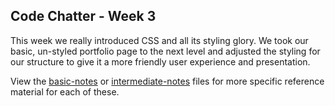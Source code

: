 ## Code Chatter - Week 3

This week we really introduced CSS and all its styling glory. We took our basic, un-styled portfolio page to the next level and adjusted the styling for our structure to give it a more friendly user experience and presentation.

View the [basic-notes](https://github.com/Shopify/code-chatter/blob/week-3/basic-notes.md) or [intermediate-notes](https://github.com/Shopify/code-chatter/blob/week-3/intermediate-notes.md) files for more specific reference material for each of these.

